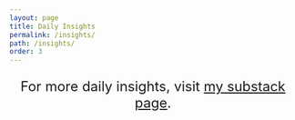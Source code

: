 ```yaml
---
layout: page
title: Daily Insights
permalink: /insights/
path: /insights/
order: 3
---
```



<div id="substack-feed-embed"></div>

<p class="mt-5" style="font-size: 24px; text-align: center;">
For more daily insights, visit <a href="https://pantheoninsights.substack.com">my substack page</a>.
</p>

<script>
  window.SubstackFeedWidget = {
    substackUrl: "pantheoninsights.substack.com",
    posts: 5,
    layout: "right"
  };
</script>
<script src="https://substackapi.com/embeds/feed.js" async></script>
